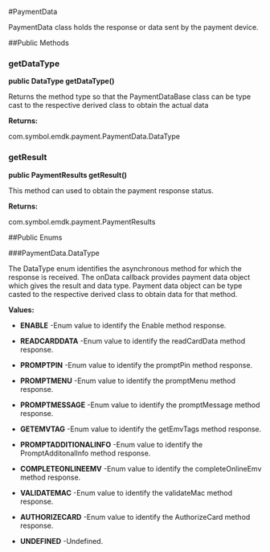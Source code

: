 #PaymentData

PaymentData class holds the response or data sent  by the payment device.

##Public Methods

### getDataType

**public DataType getDataType()**

Returns the method type so that the PaymentDataBase class can be type
 cast to the respective derived class to obtain the actual data

**Returns:**

com.symbol.emdk.payment.PaymentData.DataType

### getResult

**public PaymentResults getResult()**

This method can used to obtain the payment response status.

**Returns:**

com.symbol.emdk.payment.PaymentResults

##Public Enums

###PaymentData.DataType

The DataType enum identifies the asynchronous method for which the response is received. 
 The onData callback provides payment data object which gives the result and data type. 
 Payment data object can be type casted to the respective derived class to obtain data for that method.

**Values:**

* **ENABLE** -Enum value to identify the Enable method response.

* **READCARDDATA** -Enum value to identify the readCardData method response.

* **PROMPTPIN** -Enum value to  identify the promptPin method response.

* **PROMPTMENU** -Enum value to identify the promptMenu method response.

* **PROMPTMESSAGE** -Enum value to identify the promptMessage method response.

* **GETEMVTAG** -Enum value to identify the getEmvTags method response.

* **PROMPTADDITIONALINFO** -Enum value to identify the PromptAdditonalInfo method response.

* **COMPLETEONLINEEMV** -Enum value to identify the completeOnlineEmv method response.

* **VALIDATEMAC** -Enum value to identify the validateMac method response.

* **AUTHORIZECARD** -Enum value to identify the AuthorizeCard method response.

* **UNDEFINED** -Undefined.

